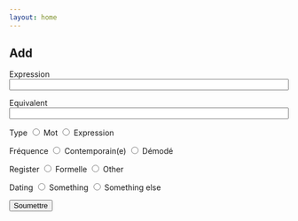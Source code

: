 ```yaml
---
layout: home
---
```


<h2 class="page-title">Add</h2>

	
<p><label>Expression</label> <input type="text" name="" style='width:100%'/></p>
<p><label>Equivalent</label> <input type="text" name="" style='width:100%'/></p>
<p><label>Type</label>
	<label for="mot"><input type="radio" id="mot" name="type" value='mot' /> Mot</label> 
	<label for="expression"><input type="radio" id="expression" name="type" value='expression' /> Expression</label></p>
<p><label>Fréquence</label>
	<label for="contemporary"><input type="radio" id="contemporary" name="frequency" /> Contemporain(e)</label>
	<label for="dated"><input type="radio" id="dated" name="frequency" /> Démodé</label></p>
<p><label>Register</label>
	<label for="formal"><input type="radio" id="formal" name="register" /> Formelle</label>
	<label for="common"><input type="radio" id="common" name="register" /> Other</label></p>
<p><label>Dating</label>
	<label for="something"><input type="radio" id="something" name="dating" /> Something</label>
	<label for="somethingelse"><input type="radio" id="somethingelse" name="dating" /> Something else</label></p>
<p><input type='submit' value='Soumettre' class='btn'/></p>
